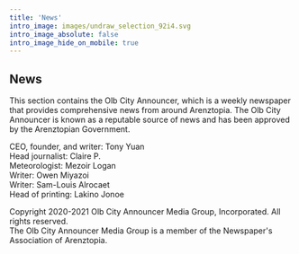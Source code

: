 ```yaml
---
title: 'News'
intro_image: images/undraw_selection_92i4.svg
intro_image_absolute: false
intro_image_hide_on_mobile: true
---
```

## News

This section contains the Olb City Announcer, which is a weekly newspaper that provides comprehensive news from around Arenztopia. The Olb City Announcer is known as a reputable source of news and has been approved by the Arenztopian Government.

CEO, founder, and writer: Tony Yuan    
Head journalist: Claire P.    
Meteorologist: Mezoir Logan    
Writer: Owen Miyazoi    
Writer: Sam-Louis Alrocaet    
Head of printing: Lakino Jonoe    

Copyright 2020-2021 Olb City Announcer Media Group, Incorporated. All rights reserved.     
The Olb City Announcer Media Group is a member of the Newspaper's Association of Arenztopia.
